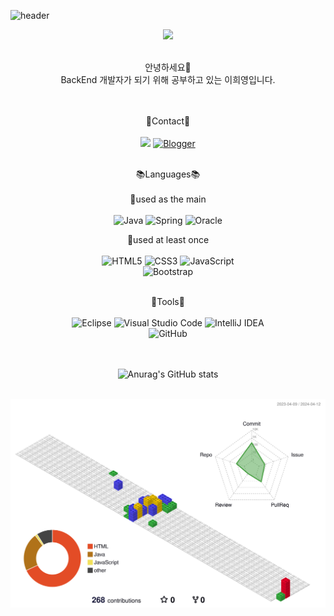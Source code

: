 ![header](https://capsule-render.vercel.app/api?type=venom&color=auto&height=300&section=header&text=%20HeeYeong's-GitHub&fontSize=90)

<div align="center">
  <a href="https://hits.seeyoufarm.com"><img src="https://hits.seeyoufarm.com/api/count/incr/badge.svg?url=https%3A%2F%2Fgithub.com%2FHeeYeong91&count_bg=%23E694EF&title_bg=%23E45FF5&icon=iconify.svg&icon_color=%23FFFFFF&title=hits&edge_flat=false"/></a> <br />
  <br />
  
  안녕하세요👋 <br />
  BackEnd 개발자가 되기 위해 공부하고 있는 이희영입니다. <br />
  <br />
  <br />
  
  📧Contact📧 <br />
  <br />
  <a href="mailto:gmldud5659@naver.com" target="_blank"><img src="https://img.shields.io/badge/gmldud5659@naver.com-03C75A?style=flat&logo=Naver&logoColor=white"></a>
  <a href="https://coding-guil.tistory.com/" target="_blank">![Blogger](https://img.shields.io/badge/Blog-FF5722?style=flat&logo=Tistory&logoColor=white)</a> <br />
  <br />

  📚Languages📚 <br />
  <br />
  📌used as the main <br />
  <br />
  ![Java](https://img.shields.io/badge/java-%23ED8B00.svg?style=for-the-badge&logo=openjdk&logoColor=white)
  ![Spring](https://img.shields.io/badge/springboot-%236DB33F.svg?style=for-the-badge&logo=springboot&logoColor=white)
  ![Oracle](https://img.shields.io/badge/Oracle%20sql-F80000?style=for-the-badge&logo=oracle&logoColor=white)

  📌used at least once <br />
  <br />
  ![HTML5](https://img.shields.io/badge/html5-%23E34F26.svg?style=for-the-badge&logo=html5&logoColor=white)
  ![CSS3](https://img.shields.io/badge/css3-%231572B6.svg?style=for-the-badge&logo=css3&logoColor=white)
  ![JavaScript](https://img.shields.io/badge/javascript-%23323330.svg?style=for-the-badge&logo=javascript&logoColor=%23F7DF1E)
  <br />
  ![Bootstrap](https://img.shields.io/badge/bootstrap-%238511FA.svg?style=for-the-badge&logo=bootstrap&logoColor=white)
  <br />
  <br />
  
  🔨Tools🔨 <br />
  <br />
  ![Eclipse](https://img.shields.io/badge/Eclipse-FE7A16.svg?style=for-the-badge&logo=Eclipse&logoColor=white)
  ![Visual Studio Code](https://img.shields.io/badge/VS%20Code-0078d7.svg?style=for-the-badge&logo=visual-studio-code&logoColor=white)
  ![IntelliJ IDEA](https://img.shields.io/badge/IntelliJ-000000.svg?style=for-the-badge&logo=intellij-idea&logoColor=white)
  <br />
  ![GitHub](https://img.shields.io/badge/github-%23121011.svg?style=for-the-badge&logo=github&logoColor=white)
  <br />
  <br />
  <br />
  
  ![Anurag's GitHub stats](https://github-readme-stats.vercel.app/api?username=HeeYeong91&show_icons=true&theme=dark)
  <br />
  <br />
  
</div>

![](./profile-3d-contrib/profile-gitblock.svg)


